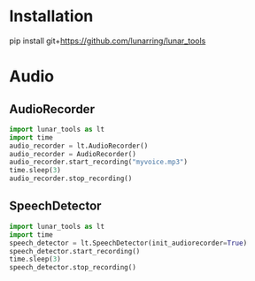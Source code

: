 # Installation
pip install git+https://github.com/lunarring/lunar_tools

# Audio
## AudioRecorder
```python
import lunar_tools as lt
import time
audio_recorder = lt.AudioRecorder()
audio_recorder = AudioRecorder()
audio_recorder.start_recording("myvoice.mp3")
time.sleep(3)
audio_recorder.stop_recording()
```

## SpeechDetector
```python
import lunar_tools as lt
import time
speech_detector = lt.SpeechDetector(init_audiorecorder=True)
speech_detector.start_recording()
time.sleep(3)
speech_detector.stop_recording()
```


